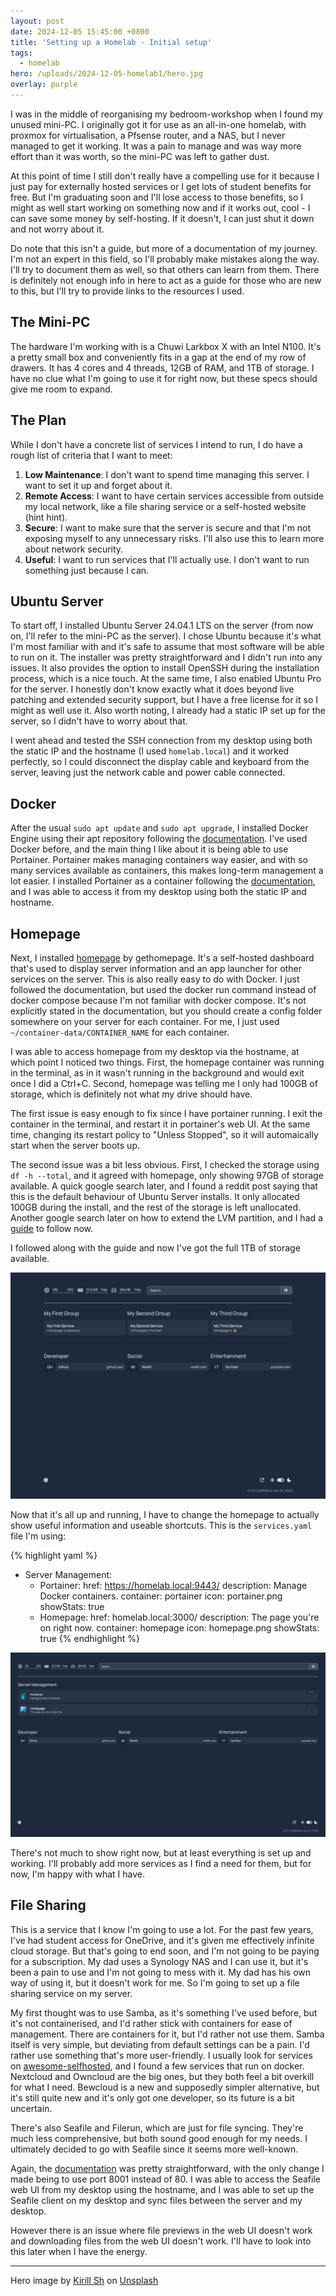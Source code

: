 ```yaml
---
layout: post
date: 2024-12-05 15:45:00 +0800
title: 'Setting up a Homelab - Initial setup'
tags:
  - homelab
hero: /uploads/2024-12-05-homelab1/hero.jpg
overlay: purple
---
```


I was in the middle of reorganising my bedroom-workshop when I found my unused mini-PC. I originally got it for use as an all-in-one homelab, with proxmox for virtualisation, a Pfsense router, and a NAS, but I never managed to get it working. It was a pain to manage and was way more effort than it was worth, so the mini-PC was left to gather dust.

At this point of time I still don't really have a compelling use for it because I just pay for externally hosted services or I get lots of student benefits for free. But I'm graduating soon and I'll lose access to those benefits, so I might as well start working on something now and if it works out, cool - I can save some money by self-hosting. If it doesn't, I can just shut it down and not worry about it.

Do note that this isn't a guide, but more of a documentation of my journey. I'm not an expert in this field, so I'll probably make mistakes along the way. I'll try to document them as well, so that others can learn from them. There is definitely not enough info in here to act as a guide for those who are new to this, but I'll try to provide links to the resources I used.

## The Mini-PC

The hardware I'm working with is a Chuwi Larkbox X with an Intel N100. It's a pretty small box and conveniently fits in a gap at the end of my row of drawers. It has 4 cores and 4 threads, 12GB of RAM, and 1TB of storage. I have no clue what I'm going to use it for right now, but these specs should give me room to expand.

## The Plan

While I don't have a concrete list of services I intend to run, I do have a rough list of criteria that I want to meet:

1. **Low Maintenance**: I don't want to spend time managing this server. I want to set it up and forget about it.
2. **Remote Access**: I want to have certain services accessible from outside my local network, like a file sharing service or a self-hosted website (hint hint).
3. **Secure**: I want to make sure that the server is secure and that I'm not exposing myself to any unnecessary risks. I'll also use this to learn more about network security.
4. **Useful**: I want to run services that I'll actually use. I don't want to run something just because I can.

## Ubuntu Server

To start off, I installed Ubuntu Server 24.04.1 LTS on the server (from now on, I'll refer to the mini-PC as the server). I chose Ubuntu because it's what I'm most familiar with and it's safe to assume that most software will be able to run on it. The installer was pretty straightforward and I didn't run into any issues. It also provides the option to install OpenSSH during the installation process, which is a nice touch. At the same time, I also enabled Ubuntu Pro for the server. I honestly don't know exactly what it does beyond live patching and extended security support, but I have a free license for it so I might as well use it. Also worth noting, I already had a static IP set up for the server, so I didn't have to worry about that.

I went ahead and tested the SSH connection from my desktop using both the static IP and the hostname (I used `homelab.local`) and it worked perfectly, so I could disconnect the display cable and keyboard from the server, leaving just the network cable and power cable connected.

## Docker

After the usual `sudo apt update` and `sudo apt upgrade`, I installed Docker Engine using their apt repository following the [documentation][docker-engine-docs]. I've used Docker before, and the main thing I like about it is being able to use Portainer. Portainer makes managing containers way easier, and with so many services available as containers, this makes long-term management a lot easier. I installed Portainer as a container following the [documentation][portainer-install-docs], and I was able to access it from my desktop using both the static IP and hostname.

## Homepage

Next, I installed [homepage][homepage-link] by gethomepage. It's a self-hosted dashboard that's used to display server information and an app launcher for other services on the server. This is also really easy to do with Docker. I just followed the documentation, but used the docker run command instead of docker compose because I'm not familiar with docker compose. It's not explicitly stated in the documentation, but you should create a config folder somewhere on your server for each container. For me, I just used `~/container-data/CONTAINER_NAME` for each container.

I was able to access homepage from my desktop via the hostname, at which point I noticed two things. First, the homepage container was running in the terminal, as in it wasn't running in the background and would exit once I did a Ctrl+C. Second, homepage was telling me I only had 100GB of storage, which is definitely not what my drive should have.

The first issue is easy enough to fix since I have portainer running. I exit the container in the terminal, and restart it in portainer's web UI. At the same time, changing its restart policy to "Unless Stopped", so it will automaically start when the server boots up.

The second issue was a bit less obvious. First, I checked the storage using `df -h --total`, and it agreed with homepage, only showing 97GB of storage available. A quick google search later, and I found a reddit post saying that this is the default behaviour of Ubuntu Server installs. It only allocated 100GB during the install, and the rest of the storage is left unallocated. Another google search later on how to extend the LVM partition, and I had a [guide][lvm-extend] to follow now.

I followed along with the guide and now I've got the full 1TB of storage available.

![default homepage](/uploads/2024-12-05-homelab1/homepage.png)

Now that it's all up and running, I have to change the homepage to actually show useful information and useable shortcuts. This is the `services.yaml` file I'm using:

{% highlight yaml %}
- Server Management:
    - Portainer:
        href: https://homelab.local:9443/
        description: Manage Docker containers.
        container: portainer
        icon: portainer.png
        showStats: true
    - Homepage:
        href: homelab.local:3000/
        description: The page you're on right now.
        container: homepage
        icon: homepage.png
        showStats: true
{% endhighlight %}

![updated homepage](/uploads/2024-12-05-homelab1/homepage-updated.png)

There's not much to show right now, but at least everything is set up and working. I'll probably add more services as I find a need for them, but for now, I'm happy with what I have.

## File Sharing

This is a service that I know I'm going to use a lot. For the past few years, I've had student access for OneDrive, and it's given me effectively infinite cloud storage. But that's going to end soon, and I'm not going to be paying for a subscription. My dad uses a Synology NAS and I can use it, but it's been a pain to use and I'm not going to mess with it. My dad has his own way of using it, but it doesn't work for me. So I'm going to set up a file sharing service on my server.

My first thought was to use Samba, as it's something I've used before, but it's not containerised, and I'd rather stick with containers for ease of management. There are containers for it, but I'd rather not use them. Samba itself is very simple, but deviating from default settings can be a pain. I'd rather use something that's more user-friendly. I usually look for services on [awesome-selfhosted][awesome-selfhosted-link], and I found a few services that run on docker. Nextcloud and Owncloud are the big ones, but they both feel a bit overkill for what I need. Bewcloud is a new and supposedly simpler alternative, but it's still quite new and it's only got one developer, so its future is a bit uncertain.

There's also Seafile and Filerun, which are just for file syncing. They're much less comprehensive, but both sound good enough for my needs. I ultimately decided to go with Seafile since it seems more well-known.

Again, the [documentation][seafile-docs] was pretty straightforward, with the only change I made being to use port 8001 instead of 80. I was able to access the Seafile web UI from my desktop using the hostname, and I was able to set up the Seafile client on my desktop and sync files between the server and my desktop.

However there is an issue where file previews in the web UI doesn't work and downloading files from the web UI doesn't work. I'll have to look into this later when I have the energy.

<hr>

Hero image by [Kirill Sh](https://unsplash.com/@kirill2020) on [Unsplash](https://unsplash.com/)

[docker-engine-docs]: https://docs.docker.com/engine/install/ubuntu/#install-using-the-repository
[portainer-install-docs]: https://docs.portainer.io/start/install-ce/server/docker/linux
[homepage-link]: https://github.com/gethomepage/homepage
[lvm-extend]: https://packetpushers.net/blog/ubuntu-extend-your-default-lvm-space/
[awesome-selfhosted-link]: https://awesome-selfhosted.net/
[seafile-docs]: https://manual.seafile.com/12.0/setup/setup_ce_by_docker/

